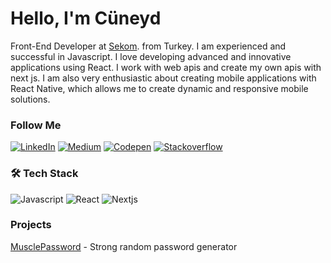 <h1>Hello, I'm Cüneyd</h1>

Front-End Developer at [Sekom](http://www.sekom.com.tr). from Turkey. I am experienced and successful in Javascript. I love developing advanced and innovative applications using React. I work with web apis and create my own apis with next js. I am also very enthusiastic about creating mobile applications with React Native, which allows me to create dynamic and responsive mobile solutions.

### Follow Me

[![LinkedIn](https://img.shields.io/badge/Linkedin-333.svg?logo=linkedin&logoColor=blue&style=flat)](https://www.linkedin.com/in/cuneydbolukoglu/)
[![Medium](https://img.shields.io/badge/Medium-333.svg?logo=medium&logoColor=white&style=flat)](https://cuneyd.medium.com/)
[![Codepen](https://img.shields.io/badge/Codepen-333.svg?logo=codepen&logoColor=white&style=flat)](https://codepen.io/cuneyd)
[![Stackoverflow](https://img.shields.io/badge/Stackoverflow-333.svg?logo=stackoverflow&logoColor=orange&style=flat)](https://stackoverflow.com/users/14733959/cuneyd)


### 🛠 Tech Stack

![Javascript](https://img.shields.io/badge/Javascript-333.svg?logo=javascript&logoColor=#F7DF1E&style=flat)
![React](https://img.shields.io/badge/React-333.svg?logo=react&logoColor=#61DAFB&style=flat)
![Nextjs](https://img.shields.io/badge/Nextjs-333.svg?logo=nextdotjs&logoColor=#61DAFB&style=flat)

### Projects

[MusclePassword](http://musclepassword.com) - Strong random password generator
